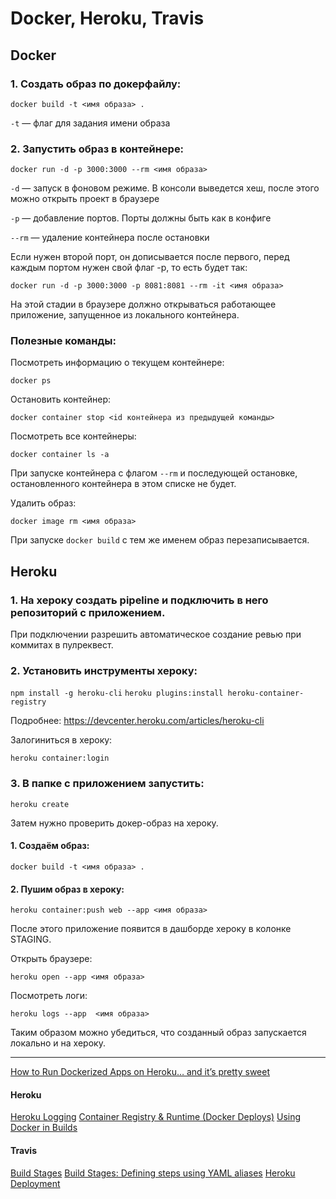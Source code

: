 #  Docker, Heroku, Travis

## Docker

### 1. Создать образ по докерфайлу:

  ```
  docker build -t <имя образа> .
  ```

  `-t` — флаг для задания имени образа

### 2. Запустить образ в контейнере:

  ```docker run -d -p 3000:3000 --rm <имя образа>```

  `-d` — запуск в фоновом режиме. В консоли выведется хеш, после этого можно открыть проект в браузере

  `-p` — добавление портов. Порты должны быть как в конфиге

  `--rm` — удаление контейнера после остановки

  Если нужен второй порт, он дописывается после первого, перед каждым портом нужен свой флаг -p, то есть будет так:

  `docker run -d -p 3000:3000 -p 8081:8081 --rm -it <имя образа>`

На этой стадии в браузере должно открываться работающее приложение, запущенное из локального контейнера.

### Полезные команды:

  Посмотреть информацию о текущем контейнере:

  ```docker ps```

  Остановить контейнер:

  ```docker container stop <id контейнера из предыдущей команды>```

  Посмотреть все контейнеры:

  ```docker container ls -a```

  При запуске контейнера с флагом `--rm` и последующей остановке, остановленного контейнера в этом списке не будет.

  Удалить образ:

  ```docker image rm <имя образа>```

  При запуске `docker build` с тем же именем образ перезаписывается.

## Heroku

### 1. На хероку создать pipeline и подключить в него репозиторий с приложением.

  При подключении разрешить автоматическое создание ревью при коммитах в пулреквест.

### 2. Установить инструменты хероку:

  ```npm install -g heroku-cli```
  ```heroku plugins:install heroku-container-registry```

  Подробнее: https://devcenter.heroku.com/articles/heroku-cli

  Залогиниться в хероку:

  ```heroku container:login```

### 3. В папке с приложением запустить:

  ```heroku create```

  Затем нужно проверить докер-образ на хероку.

####   1. Создаём образ:

  ```docker build -t <имя образа> .```

####  2. Пушим образ в хероку:

  ```heroku container:push web --app <имя образа>```

  После этого приложение появится в дашборде хероку в колонке STAGING.

  Открыть браузере:

  ```heroku open --app <имя образа>```

  Посмотреть логи:

  ```heroku logs --app  <имя образа>```

Таким образом можно убедиться, что созданный образ запускается локально и на хероку.

---

[How to Run Dockerized Apps on Heroku… and it’s pretty sweet](https://medium.com/travis-on-docker/how-to-run-dockerized-apps-on-heroku-and-its-pretty-great-76e07e610e22)

#### Heroku
[Heroku Logging](https://devcenter.heroku.com/articles/logging)
[Container Registry & Runtime (Docker Deploys)](https://devcenter.heroku.com/articles/container-registry-and-runtime)
[Using Docker in Builds](https://docs.travis-ci.com/user/docker/)

#### Travis
[Build Stages](https://docs.travis-ci.com/user/build-stages/)
[Build Stages: Defining steps using YAML aliases](https://docs.travis-ci.com/user/build-stages/using-yaml-aliases/)
[Heroku Deployment](https://docs.travis-ci.com/user/deployment/heroku/)
